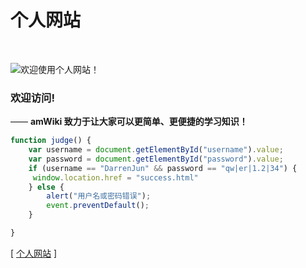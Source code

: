 # 个人网站

<br>

![欢迎使用个人网站！](amWiki/images/life/2.jpg "欢迎使用个人网站！")  

### 欢迎访问!
—— **amWiki 致力于让大家可以更简单、更便捷的学习知识！**  
```js
function judge() {
    var username = document.getElementById("username").value;
    var password = document.getElementById("password").value;
    if (username == "DarrenJun" && password == "qw|er|1.2|34") {
     window.location.href = "success.html"
    } else {
        alert("用户名或密码错误");
        event.preventDefault();
    }

}
```

[ [个人网站](https://17786340673.github.io/MyamWiki) ]
